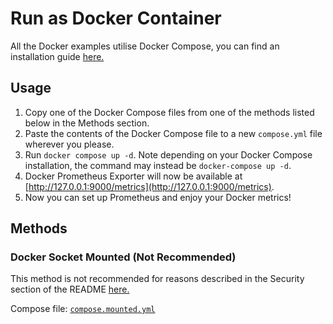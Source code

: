 # Run as Docker Container

All the Docker examples utilise Docker Compose, you can find an installation guide [here.](https://docs.docker.com/compose/install/)

## Usage

1. Copy one of the Docker Compose files from one of the methods listed below in the Methods section.
2. Paste the contents of the Docker Compose file to a new `compose.yml` file wherever you please.
3. Run `docker compose up -d`. Note depending on your Docker Compose installation, the command may instead be `docker-compose up -d`.
4. Docker Prometheus Exporter will now be available at [http://127.0.0.1:9000/metrics](http://127.0.0.1:9000/metrics).
5. Now you can set up Prometheus and enjoy your Docker metrics! 

## Methods

### Docker Socket Mounted (Not Recommended)

This method is not recommended for reasons described in the Security section of the README [here.](../README.md#security)

Compose file: [`compose.mounted.yml`](compose.mounted.yml)
